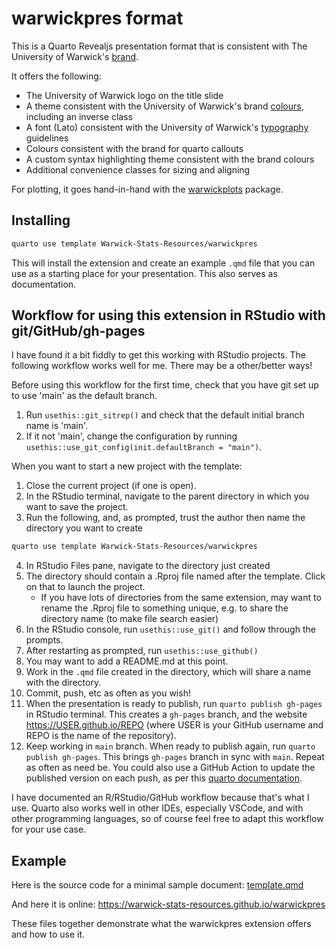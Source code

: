 # warwickpres format

This is a Quarto Revealjs presentation format that is consistent with The University of Warwick's [brand](https://warwick.ac.uk/about/brand/).

It offers the following:

- The University of Warwick logo on the title slide
- A theme consistent with the University of Warwick's brand [colours](https://warwick.ac.uk/about/brand/brand-guidelines/colours/), including an inverse class
- A font (Lato) consistent with the University of Warwick's [typography](https://warwick.ac.uk/about/brand/brand-guidelines/typography/) guidelines
- Colours consistent with the brand for quarto callouts
- A custom syntax highlighting theme consistent with the brand colours
- Additional convenience classes for sizing and aligning

For plotting, it goes hand-in-hand with the [warwickplots](https://warwick-stats-resources.github.io/warwickplots) package.

## Installing

```bash
quarto use template Warwick-Stats-Resources/warwickpres
```

This will install the extension and create an example `.qmd` file that you can use as a starting place for your presentation. This also serves as documentation.

## Workflow for using this extension in RStudio with git/GitHub/gh-pages

I have found it a bit fiddly to get this working with RStudio projects.
The following workflow works well for me. There may be a other/better ways! 

Before using this workflow for the first time, check that you have git set up to use 'main' as the default branch.

1. Run `usethis::git_sitrep()` and check that the default initial branch name is 'main'.
2. If it not 'main', change the configuration by running `usethis::use_git_config(init.defaultBranch = "main")`.

When you want to start a new project with the template:

1. Close the current project (if one is open).
2. In the RStudio terminal, navigate to the parent directory in which you want to save the project.
3. Run the following, and, as prompted, trust the author then name the directory you want to create

``` bash
quarto use template Warwick-Stats-Resources/warwickpres
```

4. In RStudio Files pane, navigate to the directory just created
5. The directory should contain a .Rproj file named after the template. Click on that to launch the project.
    - If you have lots of directories from the same extension, may want to rename the .Rproj file to something unique, e.g. to share the directory name (to make file search easier)
6. In the RStudio console, run `usethis::use_git()` and follow through the prompts.
7. After restarting as prompted, run `usethis::use_github()`
8. You may want to add a README.md at this point. 
9. Work in the `.qmd` file created in the directory, which will share a name with the directory.
10. Commit, push, etc as often as you wish!
11. When the presentation is ready to publish, run `quarto publish gh-pages` in RStudio terminal. This creates a `gh-pages` branch, and the website https://USER.github.io/REPO (where USER is your GitHub username and REPO is the name of the repository).
12. Keep working in `main` branch. When ready to publish again, run `quarto publish gh-pages`. This brings `gh-pages` branch in sync with `main`. Repeat as often as need be. You could also use a GitHub Action to update the published version on each push, as per this [quarto documentation](https://quarto.org/docs/publishing/github-pages.html#github-action).

I have documented an R/RStudio/GitHub workflow because that's what I use. Quarto also works well in other IDEs, especially VSCode, and with other programming languages, so of course feel free to adapt this workflow for your use case.

## Example

Here is the source code for a minimal sample document: [template.qmd](template.qmd)

And here it is online: <https://warwick-stats-resources.github.io/warwickpres>

These files together demonstrate what the warwickpres extension offers and how to use it.
